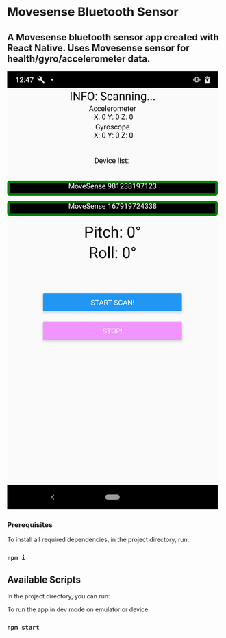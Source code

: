 # Movesense Bluetooth Sensor
 
## A Movesense bluetooth sensor app created with React Native. Uses Movesense sensor for health/gyro/accelerometer data. 



![Preview1](./preview1.png?raw=true "Preview1")


### Prerequisites

To install all required dependencies, in the project directory, run:

### `npm i`


## Available Scripts

In the project directory, you can run:

To run the app in dev mode on emulator or device
### `npm start`
